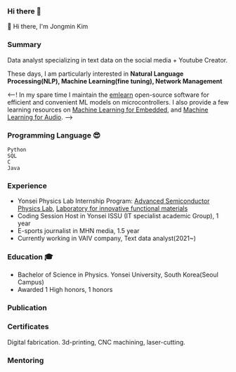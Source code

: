 ### Hi there 👋
👋 Hi there, I'm Jongmin Kim

### Summary
Data analyst specializing in text data on the social media + Youtube Creator.

These days, I am particularly interested in **Natural Language Processing(NLP), Machine Learning(fine tuning), Network Management** 

<--!
In my spare time I maintain the [emlearn](https://emlearn.org) open-source software for efficient and convenient ML models on microcontrollers.
I also provide a few learning resources on [Machine Learning for Embedded](https://github.com/jonnor/embeddedml), and [Machine Learning for Audio](https://github.com/jonnor/machinehearing/). 
-->

### Programming Language 😎
    Python 
    SQL
    C
    Java

### Experience 
* Yonsei Physics Lab Internship Program: [Advanced Semiconductor Physics Lab](http://aspl.yonsei.ac.kr/), [Laboratory for innovative functional materials](https://sites.google.com/view/lifm349/professor)
* Coding Session Host in Yonsei ISSU (IT specialist academic Group), 1 year
* E-sports journalist in MHN media, 1.5 year
* Currently working in VAIV company, Text data analyst(2021~)

### Education 🎓
* Bachelor of Science in Physics. Yonsei University, South Korea(Seoul Campus)
* Awarded 1 High honors, 1 honors

### Publication

### Certificates
Digital fabrication. 3d-printing, CNC machining, laser-cutting.

### Mentoring
